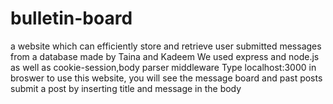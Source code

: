 # bulletin-board
 a website which can efficiently store and retrieve user submitted messages from a database made by Taina and Kadeem
 We used express and node.js as well as cookie-session,body parser middleware
 Type localhost:3000 in broswer to use this website, you will see the message board and past posts
 submit a post by inserting title and message in the body
